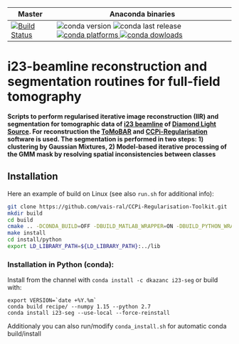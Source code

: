 | Master | Anaconda binaries |
|--------|-------------------|
| [![Build Status](https://travis-ci.org/dkazanc/i23seg.svg?branch=master)](https://travis-ci.org/dkazanc/i23seg.svg?branch=master) | ![conda version](https://anaconda.org/dkazanc/i23-seg/badges/version.svg) ![conda last release](https://anaconda.org/dkazanc/i23-seg/badges/latest_release_date.svg) [![conda platforms](https://anaconda.org/dkazanc/i23-seg/badges/platforms.svg) ![conda dowloads](https://anaconda.org/dkazanc/i23-seg/badges/downloads.svg)](https://anaconda.org/dkazanc/i23-seg/) |

# i23-beamline reconstruction and segmentation routines for full-field tomography

**Scripts to perform regularised iterative image reconstruction (IIR) and segmentation for tomographic data of [i23 beamline](https://www.diamond.ac.uk/Instruments/Mx/I23.html) of [Diamond Light Source](http://diamond.ac.uk/). For reconstruction the [ToMoBAR](https://github.com/dkazanc/ToMoBAR) and [CCPi-Regularisation](https://github.com/vais-ral/CCPi-Regularisation-Toolkit) software is used. The segmentation is performed in two steps: 1) clustering by Gaussian Mixtures, 2) Model-based iterative processing of the GMM mask by resolving spatial inconsistencies between classes** 

## Installation 
Here an example of build on Linux (see also `run.sh` for additional info):

```bash
git clone https://github.com/vais-ral/CCPi-Regularisation-Toolkit.git
mkdir build 
cd build
cmake .. -DCONDA_BUILD=OFF -DBUILD_MATLAB_WRAPPER=ON -DBUILD_PYTHON_WRAPPER=ON -DCMAKE_BUILD_TYPE=Release -DCMAKE_INSTALL_PREFIX=./install
make install
cd install/python
export LD_LIBRARY_PATH=${LD_LIBRARY_PATH}:../lib
```

### Installation in Python (conda):
Install from the channel with `conda install -c dkazanc i23-seg` or build with:
```
export VERSION=`date +%Y.%m`
conda build recipe/ --numpy 1.15 --python 2.7  
conda install i23-seg --use-local --force-reinstall
```
Additionaly you can also run/modify `conda_install.sh` for automatic conda build/install
